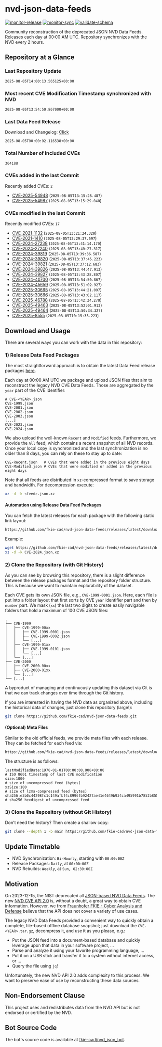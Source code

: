 # nvd-json-data-feeds

[![monitor-release](https://github.com/fkie-cad/nvd-json-data-feeds/actions/workflows/monitor_release.yml/badge.svg)](https://github.com/fkie-cad/nvd-json-data-feeds/actions/workflows/monitor_release.yml)
[![monitor-sync](https://github.com/fkie-cad/nvd-json-data-feeds/actions/workflows/monitor_sync.yml/badge.svg)](https://github.com/fkie-cad/nvd-json-data-feeds/actions/workflows/monitor_sync.yml)
[![validate-schema](https://github.com/fkie-cad/nvd-json-data-feeds/actions/workflows/validate_schema.yml/badge.svg)](https://github.com/fkie-cad/nvd-json-data-feeds/actions/workflows/validate_schema.yml)

Community reconstruction of the deprecated JSON NVD Data Feeds.
[Releases](https://github.com/fkie-cad/nvd-json-data-feeds/releases/latest) each day at 00:00 AM UTC.
Repository synchronizes with the NVD every 2 hours.

## Repository at a Glance

### Last Repository Update

```plain
2025-08-05T14:00:13.565125+00:00
```

### Most recent CVE Modification Timestamp synchronized with NVD

```plain
2025-08-05T13:54:50.867000+00:00
```

### Last Data Feed Release

Download and Changelog: [Click](https://github.com/fkie-cad/nvd-json-data-feeds/releases/latest)

```plain
2025-08-05T00:00:02.116538+00:00
```

### Total Number of included CVEs

```plain
304188
```

### CVEs added in the last Commit

Recently added CVEs: `2`

- [CVE-2025-54948](CVE-2025/CVE-2025-549xx/CVE-2025-54948.json) (`2025-08-05T13:15:28.487`)
- [CVE-2025-54987](CVE-2025/CVE-2025-549xx/CVE-2025-54987.json) (`2025-08-05T13:15:29.040`)


### CVEs modified in the last Commit

Recently modified CVEs: `17`

- [CVE-2021-1132](CVE-2021/CVE-2021-11xx/CVE-2021-1132.json) (`2025-08-05T13:21:24.320`)
- [CVE-2021-1410](CVE-2021/CVE-2021-14xx/CVE-2021-1410.json) (`2025-08-05T13:29:37.597`)
- [CVE-2024-27238](CVE-2024/CVE-2024-272xx/CVE-2024-27238.json) (`2025-08-05T13:41:14.170`)
- [CVE-2024-27240](CVE-2024/CVE-2024-272xx/CVE-2024-27240.json) (`2025-08-05T13:40:27.317`)
- [CVE-2024-39819](CVE-2024/CVE-2024-398xx/CVE-2024-39819.json) (`2025-08-05T13:39:36.587`)
- [CVE-2024-39820](CVE-2024/CVE-2024-398xx/CVE-2024-39820.json) (`2025-08-05T13:37:45.223`)
- [CVE-2024-39821](CVE-2024/CVE-2024-398xx/CVE-2024-39821.json) (`2025-08-05T13:37:12.683`)
- [CVE-2024-39826](CVE-2024/CVE-2024-398xx/CVE-2024-39826.json) (`2025-08-05T13:44:47.913`)
- [CVE-2024-39827](CVE-2024/CVE-2024-398xx/CVE-2024-39827.json) (`2025-08-05T13:43:28.807`)
- [CVE-2024-40700](CVE-2024/CVE-2024-407xx/CVE-2024-40700.json) (`2025-08-05T13:54:50.867`)
- [CVE-2024-45659](CVE-2024/CVE-2024-456xx/CVE-2024-45659.json) (`2025-08-05T13:51:02.927`)
- [CVE-2025-30665](CVE-2025/CVE-2025-306xx/CVE-2025-30665.json) (`2025-08-05T13:44:21.007`)
- [CVE-2025-30666](CVE-2025/CVE-2025-306xx/CVE-2025-30666.json) (`2025-08-05T13:43:02.117`)
- [CVE-2025-46788](CVE-2025/CVE-2025-467xx/CVE-2025-46788.json) (`2025-08-05T13:42:34.270`)
- [CVE-2025-49463](CVE-2025/CVE-2025-494xx/CVE-2025-49463.json) (`2025-08-05T13:52:01.913`)
- [CVE-2025-49464](CVE-2025/CVE-2025-494xx/CVE-2025-49464.json) (`2025-08-05T13:50:34.327`)
- [CVE-2025-8555](CVE-2025/CVE-2025-85xx/CVE-2025-8555.json) (`2025-08-05T10:15:35.223`)


## Download and Usage

There are several ways you can work with the data in this repository:

### 1) Release Data Feed Packages

The most straightforward approach is to obtain the latest Data Feed release packages [here](https://github.com/fkie-cad/nvd-json-data-feeds/releases/latest).

Each day at 00:00 AM UTC we package and upload JSON files that aim to reconstruct the legacy NVD CVE Data Feeds.
Those are aggregated by the `year` part of the CVE identifier:

```
# CVE-<YEAR>.json
CVE-1999.json
CVE-2001.json
CVE-2002.json
CVE-2003.json
[...]
CVE-2023.json
CVE-2024.json
```

We also upload the well-known `Recent` and `Modified` feeds.
Furthermore, we provide the `All` feed, which contains a recent snapshot of all NVD records.
Once your local copy is synchronized and the last synchronization is no older than 8 days, you can rely on these to stay up to date:

```plain
CVE-Recent.json   # CVEs that were added in the previous eight days
CVE-Modified.json # CVEs that were modified or added in the previous eight days
```

Note that all feeds are distributed in `xz`-compressed format to save storage and bandwidth.
For decompression execute:

```sh
xz -d -k <feed>.json.xz
```

#### Automation using Release Data Feed Packages

You can fetch the latest releases for each package with the following static link layout:

```sh
https://github.com/fkie-cad/nvd-json-data-feeds/releases/latest/download/CVE-<YEAR>.json.xz
```

Example:

```sh
wget https://github.com/fkie-cad/nvd-json-data-feeds/releases/latest/download/CVE-2024.json.xz
xz -d -k CVE-2024.json.xz
```

### 2) Clone the Repository (with Git History)

As you can see by browsing this repository, there is a slight difference between the release packages format and the repository folder structure.
This is because we want to maintain explorability of the dataset.

Each CVE gets its own JSON file, e.g., `CVE-1999-0001.json`.
Here, each file is put into a folder layout that first sorts by CVE `year` identifier part and then by `number` part.
We mask (`xx`) the last two digits to create easily navigable folders that hold a maximum of 100 CVE JSON files:

```plain
.
├── CVE-1999
│   ├── CVE-1999-00xx
│   │   ├── CVE-1999-0001.json
│   │   ├── CVE-1999-0002.json
│   │   └── [...]
│   ├── CVE-1999-01xx
│   │   ├── CVE-1999-0101.json
│   │   └── [...]
│   └── [...]
├── CVE-2000
│   ├── CVE-2000-00xx
│   ├── CVE-2000-01xx
│   └── [...]
└── [...]
```

A byproduct of managing and continuously updating this dataset via Git is that we can track changes over time through the Git history.

If you are interested in having the NVD data as organized above, including the historical data of changes, just clone this repository (large!):

```sh
git clone https://github.com/fkie-cad/nvd-json-data-feeds.git
```

#### (Optional) Meta Files

Similar to the old official feeds, we provide meta files with each release. They can be fetched for each feed via:

```sh
https://github.com/fkie-cad/nvd-json-data-feeds/releases/latest/download/CVE-<YEAR>.meta
```

The structure is as follows:

```plain
lastModifiedDate:1970-01-01T00:00:00.000+00:00                          # ISO 8601 timestamp of last CVE modification
size:1000                                                               # size of uncompressed feed (bytes)
xzSize:100                                                              # size of lzma-compressed feed (bytes)
sha256:e3b0c44298fc1c149afbf4c8996fb92427ae41e4649b934ca495991b7852b855 # sha256 hexdigest of uncompressed feed
```

### 3) Clone the Repository (without Git History)

Don't need the history? Then create a shallow copy:

```sh
git clone --depth 1 -b main https://github.com/fkie-cad/nvd-json-data-feeds.git
```


## Update Timetable

* NVD Synchronization: `Bi-Hourly`, starting with `00:00:00Z`
* Release Packages: `Daily`, at `00:00:00Z`
* NVD Rebuilds: `Weekly`, at `Sun, 02:30:00Z`


## Motivation

On 2023-12-15, the NIST deprecated all [JSON-based NVD Data Feeds](https://nvd.nist.gov/vuln/data-feeds#divRetirementBanner-1).
The new [NVD CVE API 2.0](https://nvd.nist.gov/developers/vulnerabilities) is, without a doubt, a great way to obtain CVE information.
However, we from [Fraunhofer FKIE - Cyber Analysis and Defense](https://www.fkie.fraunhofer.de/en/departments/cad.html) believe that the API does not cover a variety of use cases.

The legacy NVD Data Feeds provided a convenient way to quickly obtain a complete, file-based offline database snapshot; just download the `CVE-<YEAR>.tar.gz`, decompress it, and use it as you please, e.g.:

- Put the JSON feed into a document-based database and quickly leverage upon that data in your software project, ...
- Parse and analyze it using your favorite programming language, ...
- Put it on a USB stick and transfer it to a system without internet access, or ...
- Query the file using `jq`!

Unfortunately, the new NVD API 2.0 adds complexity to this process.
We want to preserve ease of use by reconstructing these data sources.

## Non-Endorsement Clause

This project uses and redistributes data from the NVD API but is not endorsed or certified by the NVD.

## Bot Source Code

The bot's source code is available at [fkie-cad/nvd\_json\_bot](https://github.com/fkie-cad/nvd_json_bot).